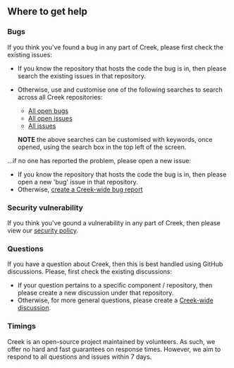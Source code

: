 ## Where to get help

### Bugs

If you think you've found a bug in any part of Creek, please first check the existing issues:

* If you know the repository that hosts the code the bug is in, then please search the existing issues in that repository.
* Otherwise, use and customise one of the following searches to search across all Creek repositories:
    * [All open bugs](https://github.com/search?q=org%3Acreek-service+is%3Aissue+is%3Aopen+is%3Abug&type=issues)
    * [All open issues](https://github.com/search?q=org%3Acreek-service+is%3Aissue+is%3Aopen&type=issues)
    * [All issues](https://github.com/search?q=org%3Acreek-service+is%3Aissue&type=issues)

  **NOTE** the above searches can be customised with keywords, once opened, using the search box in the top left of the screen.

...if no one has reported the problem, please open a new issue:

* If you know the repository that hosts the code the bug is in, then please open a new 'bug' issue in that repository.
* Otherwise, [create a Creek-wide bug report](https://github.com/creek-service/.github/issues/new?assignees=big-andy-coates&labels=bug&template=bug_report.md)

### Security vulnerability

If you think you've gound a vulnerability in any part of Creek,
then please view our [security policy](https://github.com/creek-service/.github/security/policy).

### Questions

If you have a question about Creek, then this is best handled using GitHub discussions. Please, first check the existing discussions:

* If your question pertains to a specific component / repository, then please create a new discussion under that repository.
* Otherwise, for more general questions, please create a [Creek-wide discussion](https://github.com/orgs/creek-service/discussions/new?category=q-a).


### Timings
Creek is an open-source project maintained by volunteers. As such, we offer no hard and fast guarantees on response times. However, we aim to respond to all questions and issues within 7 days.
